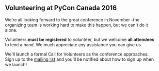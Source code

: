 ## Volunteering at PyCon Canada 2016

We're all looking forward to the great conference in November -the organizing team is working hard to make this happen, but we can't do it alone.

Volunteers **must be registered** to volunteer, but we welcome **all attendees** to lend a hand. We much appreciate any assistance you can give us.

We'll launch a formal Call for Volunteers as the conference approaches. Sign up to the [mailing list](http://eepurl.com/bs9mG9) and you'll be notified about how to sign up when we launch!
